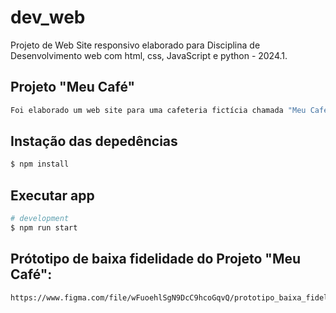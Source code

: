 # dev_web
Projeto de Web Site responsivo elaborado para Disciplina de Desenvolvimento web com html, css, JavaScript e python - 2024.1.

## Projeto "Meu Café" 
```bash
Foi elaborado um web site para uma cafeteria fictícia chamada "Meu Café".
```

## Instação das depedências

```bash
$ npm install
```

## Executar app

```bash
# development
$ npm run start
```

## Prótotipo de baixa fidelidade do Projeto "Meu Café":
```bash
https://www.figma.com/file/wFuoehlSgN9DcC9hcoGqvQ/prototipo_baixa_fidelidade_Meu-Cafe?type=whiteboard&t=5MzYNfVIaKAinT07-6
```